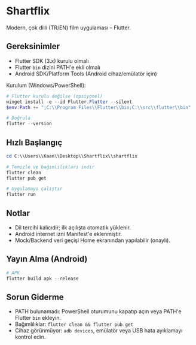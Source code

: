 # Shartflix

Modern, çok dilli (TR/EN) film uygulaması – Flutter.

## Gereksinimler
- Flutter SDK (3.x) kurulu olmalı
- Flutter `bin` dizini PATH'e ekli olmalı
- Android SDK/Platform Tools (Android cihaz/emülatör için)

Kurulum (Windows/PowerShell):
```powershell
# Flutter kurulu değilse (opsiyonel)
winget install -e --id Flutter.Flutter --silent
$env:Path += ";C:\\Program Files\\Flutter\\bin;C:\\src\\flutter\\bin"

# Doğrula
flutter --version
```

## Hızlı Başlangıç
```powershell
cd C:\\Users\\Kaan\\Desktop\\Shartflix\\shartflix

# Temizle ve bağımlılıkları indir
flutter clean
flutter pub get

# Uygulamayı çalıştır
flutter run
```

## Notlar
- Dil tercihi kalıcıdır; ilk açılışta otomatik yüklenir.
- Android internet izni Manifest'e eklenmiştir.
- Mock/Backend veri geçişi Home ekranından yapılabilir (onaylı).

## Yayın Alma (Android)
```powershell
# APK
flutter build apk --release
```

## Sorun Giderme
- PATH bulunamadı: PowerShell oturumunu kapatıp açın veya PATH'e Flutter `bin` ekleyin.
- Bağımlılıklar: `flutter clean && flutter pub get`
- Cihaz görünmüyor: `adb devices`, emülatör veya USB hata ayıklamayı kontrol edin.
